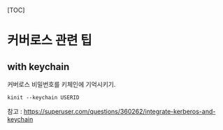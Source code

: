 [TOC]

# 커버로스 관련 팁

## with keychain

커버로스 비밀번호를 키체인에 기억시키기.

```
kinit --keychain USERID
```

참고 : https://superuser.com/questions/360262/integrate-kerberos-and-keychain
